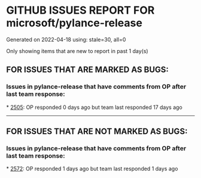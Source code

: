 
# GITHUB ISSUES REPORT FOR microsoft/pylance-release


Generated on 2022-04-18 using: stale=30, all=0


Only showing items that are new to report in past 1 day(s)


## FOR ISSUES THAT ARE MARKED AS BUGS:


### Issues in pylance-release that have comments from OP after last team response:


\* [2505](https://github.com/microsoft/pylance-release/issues/2505 "Always require restart when installing new package and cannot find python interpreter... further update#2501"): OP responded 0 days ago but team last responded 17 days ago

---

## FOR ISSUES THAT ARE NOT MARKED AS BUGS:


### Issues in pylance-release that have comments from OP after last team response:


\* [2572](https://github.com/microsoft/pylance-release/issues/2572 "Intellisense not working for Panel package with Pylance Language Server"): OP responded 1 days ago but team last responded 1 days ago
